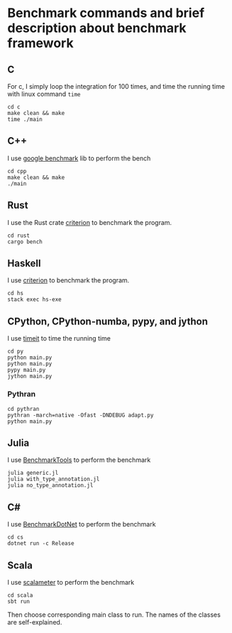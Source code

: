 # Benchmark commands and brief description about benchmark framework

## C
For c, I simply loop the integration for 100 times, and time the running time with linux command ```time```
```
cd c
make clean && make
time ./main
```

## C++
I use [google benchmark](https://github.com/google/benchmark) lib to perform the bench
```
cd cpp
make clean && make
./main
```

## Rust
I use the Rust crate [criterion](https://crates.io/crates/criterion) to benchmark the program.
```
cd rust
cargo bench
```

## Haskell
I use [criterion](https://hackage.haskell.org/package/criterion) to benchmark the program.
```
cd hs
stack exec hs-exe
```
## CPython, CPython-numba, pypy, and jython
I use [timeit](https://docs.python.org/3.7/library/timeit.html) to time the running time
```
cd py
python main.py
python main.py
pypy main.py
jython main.py
```
### Pythran
```
cd pythran
pythran -march=native -Ofast -DNDEBUG adapt.py
python main.py
```
## Julia
I use [BenchmarkTools](https://github.com/JuliaCI/BenchmarkTools.jl) to perform the benchmark
```
julia generic.jl
julia with_type_annotation.jl
julia no_type_annotation.jl
```
## C#
I use [BenchmarkDotNet](https://benchmarkdotnet.org/articles/overview.html) to perform the benchmark
```
cd cs
dotnet run -c Release
```
## Scala
I use [scalameter](https://scalameter.github.io/) to perform the benchmark
```
cd scala
sbt run
```
Then choose corresponding main class to run. The names of the classes are self-explained.
